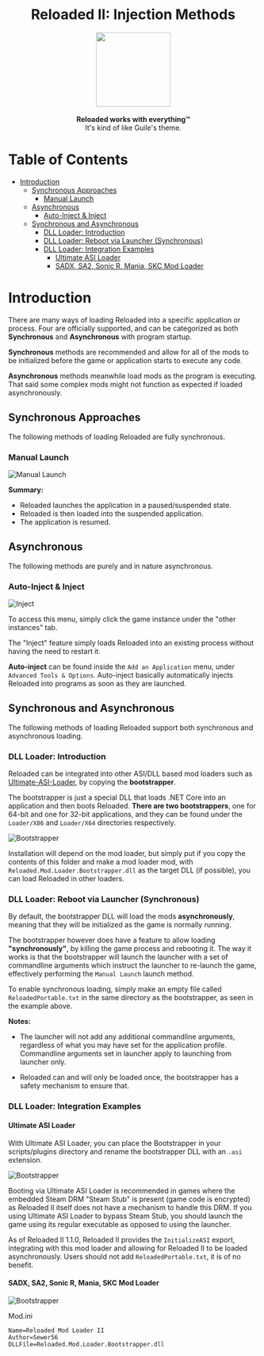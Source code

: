<div align="center">
	<h1>Reloaded II: Injection Methods</h1>
	<img src="./Images/Reloaded/Reloaded Logo.png" width="150" align="center" />
	<br/> <br/>
	<strong>Reloaded works with everything™</strong>
	<br/>
    It's kind of like Guile's theme.
</div>

# Table of Contents

- [Introduction](#introduction)
  - [Synchronous Approaches](#synchronous-approaches)
    - [Manual Launch](#manual-launch)
  - [Asynchronous](#asynchronous)
    - [Auto-Inject & Inject](#auto-inject-inject)
  - [Synchronous and Asynchronous](#synchronous-and-asynchronous)
    - [DLL Loader: Introduction](#dll-loader-introduction)
    - [DLL Loader: Reboot via Launcher (Synchronous)](#dll-loader-reboot-via-launcher-synchronous)
    - [DLL Loader: Integration Examples](#dll-loader-integration-examples)
      - [Ultimate ASI Loader](#ultimate-asi-loader)
      - [SADX, SA2, Sonic R, Mania, SKC Mod Loader](#sadx-sa2-sonic-r-mania-skc-mod-loader)

# Introduction

There are many ways of loading Reloaded into a specific application or process.
Four are officially supported, and can be categorized as both **Synchronous** and **Asynchronous** with program startup.

**Synchronous** methods are recommended and allow for all of the mods to be initialized before the game or application starts to execute any code.

**Asynchronous** methods meanwhile load mods as the program is executing. That said some complex mods might not function as expected if loaded asynchronously.

## Synchronous Approaches
The following methods of loading Reloaded are fully synchronous.

### Manual Launch

![Manual Launch](./Images/ManualLaunch.png)

**Summary:**

- Reloaded launches the application in a paused/suspended state.
- Reloaded is then loaded into the suspended application.
- The application is resumed.

## Asynchronous

The following methods are purely and in nature asynchronous.

### Auto-Inject & Inject
![Inject](./Images/Inject.png)

To access this menu, simply click the game instance under the "other instances" tab.

The "Inject" feature simply loads Reloaded into an existing process without having the need to restart it.

**Auto-inject** can be found inside the `Add an Application` menu, under `Advanced Tools & Options`. Auto-inject basically automatically injects Reloaded into programs as soon as they are launched.


## Synchronous and Asynchronous

The following methods of loading Reloaded support both synchronous and asynchronous loading.

### DLL Loader: Introduction

Reloaded can be integrated into other ASI/DLL based mod loaders such as [Ultimate-ASI-Loader](https://github.com/ThirteenAG/Ultimate-ASI-Loader), by copying the **bootstrapper**. 

The bootstrapper is just a special DLL that loads .NET Core into an application and then boots Reloaded. **There are two bootstrappers**, one for 64-bit and one for 32-bit applications, and they can be found under the `Loader/X86` and `Loader/X64` directories respectively.

![Bootstrapper](./Images/Bootstrapper.png)

Installation will depend on the mod loader, but simply put if you copy the contents of this folder and make a mod loader mod, with `Reloaded.Mod.Loader.Bootstrapper.dll` as the target DLL (if possible), you can load Reloaded in other loaders.

### DLL Loader: Reboot via Launcher (Synchronous)
By default, the bootstrapper DLL will load the mods **asynchronously**, meaning that they will be initialized as the game is normally running.

The bootstrapper however does have a feature to allow loading **"synchronously"**, by killing the game process and rebooting it. The way it works is that the bootstrapper will launch the launcher with a set of commandline arguments which instruct the launcher to re-launch the game, effectively performing the `Manual Launch` launch method.

To enable synchronous loading, simply make an empty file called  `ReloadedPortable.txt`  in the same directory as the bootstrapper, as seen in the example above.

**Notes:**

- The launcher will not add any additional commandline arguments, regardless of what you may have set for the application profile. Commandline arguments set in launcher apply to launching from launcher only.

- Reloaded can and will only be loaded once, the bootstrapper has a safety mechanism to ensure that.

### DLL Loader: Integration Examples

#### Ultimate ASI Loader

With Ultimate ASI Loader, you can place the Bootstrapper in your scripts/plugins directory and rename the bootstrapper DLL with an `.asi` extension.

![Bootstrapper](./Images/DllLoaderExample2.png)

Booting via Ultimate ASI Loader is recommended in games where the embedded Steam DRM "Steam Stub" is present (game code is encrypted) as Reloaded II itself does not have a mechanism to handle this DRM. If you using Ultimate ASI Loader to bypass Steam Stub, you should launch the game using its regular executable as opposed to using the launcher.

As of Reloaded II 1.1.0, Reloaded II provides the `InitializeASI` export, integrating with this mod loader and allowing for Reloaded II to be loaded asynchronously. Users should not add  `ReloadedPortable.txt`, it is of no benefit.

#### SADX, SA2, Sonic R, Mania, SKC Mod Loader

![Bootstrapper](./Images/DllLoaderExample.png)

Mod.ini
```
Name=Reloaded Mod Loader II
Author=Sewer56
DLLFile=Reloaded.Mod.Loader.Bootstrapper.dll
```

